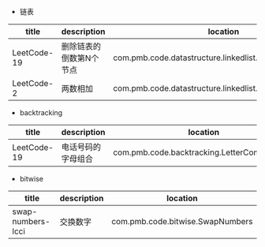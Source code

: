 
-   链表  

| title | description | location |
| ------ | ------ | ------|
|   LeetCode-19| 删除链表的倒数第N个节点 |com.pmb.code.datastructure.linkedlist.RemoveNthFromEnd
|   LeetCode-2 | 两数相加|com.pmb.code.datastructure.linkedlist.AddTwoNumbers

-   backtracking

| title | description | location |
| ------ | ------ | ------|
|   LeetCode-19| 电话号码的字母组合 |com.pmb.code.backtracking.LetterCombinations

-   bitwise

| title | description | location |
| ------ | ------ | ------|
|   swap-numbers-lcci| 交换数字 |com.pmb.code.bitwise.SwapNumbers